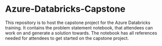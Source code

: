 # Azure-Databricks-Capstone
This repository is to host the capstone project for the Azure Databricks training. It contains the problem statement notebook, that attendees can work on and generate a solution towards. The notebook has all references needed for attendees to get started on the capstone project.
